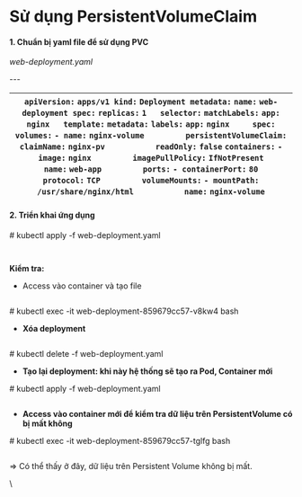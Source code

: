 # Sử dụng PersistentVolumeClaim

#### **1. Chuẩn bị yaml file để sử dụng PVC**  

_web-deployment.yaml_ 

\--- 

| `apiVersion:` `apps/v1 kind:` `Deployment metadata:` `name:` `web-deployment spec:` `replicas:` `1   selector:` `matchLabels:` `app:` `nginx   template:` `metadata:` `labels:` `app:` `nginx     spec:` `volumes:` `- name:` `nginx-volume         persistentVolumeClaim:` `claimName:` `nginx-pv           readOnly:` `false` `containers:` `- image:` `nginx         imagePullPolicy:` `IfNotPresent         name:` `web-app         ports:` `- containerPort:` `80           protocol:` `TCP         volumeMounts:` `- mountPath:` `/usr/share/nginx/html           name:` `nginx-volume`  |
| ---------------------------------------------------------------------------------------------------------------------------------------------------------------------------------------------------------------------------------------------------------------------------------------------------------------------------------------------------------------------------------------------------------------------------------------------------------------------------------------------------------------------------------------------------------------------------------------------- |

#### 2. Triển khai ứng dụng  

\# kubectl  apply  -f  web-deployment.yaml 

<figure><img src="https://docs.vngcloud.vn/download/attachments/59804492/image2023-4-26_13-37-26.png?version=1&#x26;modificationDate=1687415894000&#x26;api=v2" alt=""><figcaption></figcaption></figure>

<figure><img src="https://docs.vngcloud.vn/download/attachments/59804492/image2023-4-26_13-37-15.png?version=1&#x26;modificationDate=1687415894000&#x26;api=v2" alt=""><figcaption></figcaption></figure>

 **Kiểm tra:** 

* Access vào container và tạo file 

<figure><img src="https://docs.vngcloud.vn/download/attachments/59804492/image2023-4-26_13-38-11.png?version=1&#x26;modificationDate=1687415894000&#x26;api=v2" alt=""><figcaption></figcaption></figure>

 \# kubectl exec -it  web-deployment-859679cc57-v8kw4 bash 

* **Xóa deployment**  

<figure><img src="https://docs.vngcloud.vn/download/attachments/59804492/image2023-4-26_13-27-42.png?version=1&#x26;modificationDate=1687415895000&#x26;api=v2" alt=""><figcaption></figcaption></figure>

\# kubectl delete -f web-deployment.yaml 

* **Tạo lại deployment: khi này hệ thống sẽ tạo ra Pod, Container mới** 

\# kubectl apply  -f web-deployment.yaml 

 

<figure><img src="https://docs.vngcloud.vn/download/attachments/59804492/image2023-4-26_13-28-47.png?version=1&#x26;modificationDate=1687415895000&#x26;api=v2" alt=""><figcaption></figcaption></figure>

* **Access vào container mới để kiểm tra dữ liệu trên PersistentVolume có bị mất không** 

\# kubectl exec -it  web-deployment-859679cc57-tglfg  bash 

<figure><img src="https://docs.vngcloud.vn/download/attachments/59804492/image2023-4-26_13-39-46.png?version=1&#x26;modificationDate=1687415895000&#x26;api=v2" alt=""><figcaption></figcaption></figure>

 \=> Có thể thấy ở đây, dữ liệu trên Persistent Volume không bị mất. 

\
